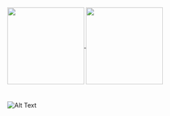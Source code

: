 <!-- # Yoo hello there, here is my social media -->

<br>

<!-- [![image](https://img.shields.io/badge/LinkedIn-0077B5?style=for-the-badge&logo=linkedin&logoColor=white)](https://www.linkedin.com/in/cleo-menezes-jr/)
[![image](https://img.shields.io/badge/Instagram-E4405F?style=for-the-badge&logo=instagram&logoColor=white)](https://www.instagram.com/cleo.menemezes/)
[![image](https://img.shields.io/badge/Twitter-1DA1F2?style=for-the-badge&logo=twitter&logoColor=white)](https://twitter.com/Menemezis)
[![image](https://img.shields.io/badge/Gmail-D14836?style=for-the-badge&logo=gmail&logoColor=white)](mailto:produtor.junior.menezes@gmail.com)
[![image](https://img.shields.io/badge/ProtonMail-8B89CC?style=for-the-badge&logo=protonmail&logoColor=white)](mailto:menezesjr@protonmail.com) -->

<br>

<a href="https://github.com/anuraghazra/github-readme-stats">
  <img height="175" align="center" src="https://github-readme-stats.vercel.app/api/top-langs/?username=VictorINT&theme=react&layout=compact" />
</a>
<a href="https://github.com/anuraghazra/convoychat">
  <img height="175" align="center" src="https://github-readme-stats.vercel.app/api?username=VictorINT&theme=react&show_icons=true" />
</a>

#

![Alt Text](https://thumbs.gfycat.com/ReflectingTanCero-size_restricted.gif)

